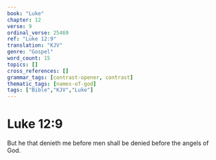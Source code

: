 ```yaml
---
book: "Luke"
chapter: 12
verse: 9
ordinal_verse: 25469
ref: "Luke 12:9"
translation: "KJV"
genre: "Gospel"
word_count: 15
topics: []
cross_references: []
grammar_tags: [contrast-opener, contrast]
thematic_tags: [names-of-god]
tags: ["Bible","KJV","Luke"]
---
```


# Luke 12:9

But he that denieth me before men shall be denied before the angels of God.
